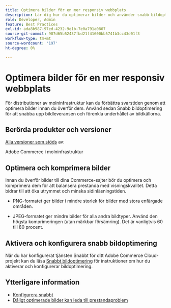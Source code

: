 ```yaml
---
title: Optimera bilder för en mer responsiv webbplats
description: Lär dig hur du optimerar bilder och använder snabb bildoptimering för att optimera svarstiden på dina Adobe Commerce-sajter.
role: Developer, Admin
feature: Best Practices
exl-id: ada8b987-97ed-4232-9e1b-7e0a791a0807
source-git-commit: 987d65b52437fbd21f41600bb5741b3cc43d01f3
workflow-type: tm+mt
source-wordcount: '197'
ht-degree: 0%

---
```


# Optimera bilder för en mer responsiv webbplats

För distributioner av molninfrastruktur kan du förbättra svarstiden genom att optimera bilder innan du överför dem. Använd sedan Snabb bildoptimering för att snabba upp bildleveransen och förenkla underhållet av bildkällorna.

## Berörda produkter och versioner

[Alla versioner som stöds](../../../release/versions.md) av:

Adobe Commerce i molninfrastruktur


## Optimera och komprimera bilder

Innan du överför bilder till dina Commerce-sajter bör du optimera och komprimera dem för att balansera prestanda med visningskvalitet. Detta bidrar till att öka utrymmet och minska sidinläsningstiden.

- PNG-formatet ger bilder i mindre storlek för bilder med stora enfärgade områden.

- JPEG-formatet ger mindre bilder för alla andra bildtyper. Använd den högsta komprimeringen (utan märkbar försämring). Det är vanligtvis 60 till 80 procent.

## Aktivera och konfigurera snabb bildoptimering

När du har konfigurerat tjänsten Snabbt för ditt Adobe Commerce Cloud-projekt kan du läsa [Snabbt bildoptimering](https://experienceleague.adobe.com/en/docs/commerce-cloud-service/user-guide/cdn/fastly-image-optimization) för instruktioner om hur du aktiverar och konfigurerar bildoptimering.

## Ytterligare information

- [Konfigurera snabbt](https://experienceleague.adobe.com/en/docs/commerce-cloud-service/user-guide/cdn/setup-fastly/fastly-configuration)
- [Dåligt optimerade bilder kan leda till prestandaproblem](https://experienceleague.adobe.com/docs/commerce-knowledge-base/kb/troubleshooting/miscellaneous/file-storage-low-specific-page-loads-are-slow.html)
